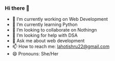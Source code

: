 ### Hi there 👋

- 🔭 I’m currently working on Web Development
- 🌱 I’m currently learning Python
- 👯 I’m looking to collaborate on Nothingn
- 🤔 I’m looking for help with DSA
- 💬 Ask me about web development 
- 📫 How to reach me: lahotishru22@gmail.com
- 😄 Pronouns: She/Her
